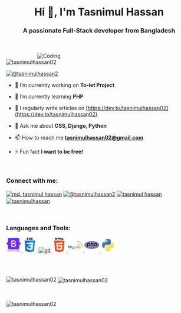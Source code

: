<h1 align="center">Hi 👋, I'm Tasnimul Hassan</h1>
<h3 align="center">A passionate Full-Stack developer from Bangladesh</h3>
<br><br>
<img align="right" alt="Coding" width="420" src="https://encrypted-tbn0.gstatic.com/images?q=tbn:ANd9GcTLYvNx5EdY30F3Mn8SOcUPeM6toAITDoDuEw&usqp=CAU">

<p align="left"> <img src="https://komarev.com/ghpvc/?username=tasnimulhassan02&label=Profile%20views&color=0e75b6&style=flat" alt="tasnimulhassan02" /> </p>

<p align="left"> <a href="https://twitter.com/@tasnimulhassan2" target="blank"><img src="https://img.shields.io/twitter/follow/@tasnimulhassan2?logo=twitter&style=for-the-badge" alt="@tasnimulhassan2" /></a> </p>

- 🔭 I’m currently working on **To-let Project**

- 🌱 I’m currently learning **PHP**

- 📝 I regularly write articles on [https://dev.to/tasnimulhassan02](https://dev.to/tasnimulhassan02)

- 💬 Ask me about **CSS, Django, Python**

- 📫 How to reach me **tasnimulhassan02@gmail.com**

- ⚡ Fun fact **I want to be free!**

<br>
<h3 align="left">Connect with me:</h3>
<p align="left">
<a href="https://dev.to/md. tasnimul hassan" target="blank"><img align="center" src="https://raw.githubusercontent.com/rahuldkjain/github-profile-readme-generator/master/src/images/icons/Social/devto.svg" alt="md. tasnimul hassan" height="30" width="40" /></a>
<a href="https://twitter.com/@tasnimulhassan2" target="blank"><img align="center" src="https://raw.githubusercontent.com/rahuldkjain/github-profile-readme-generator/master/src/images/icons/Social/twitter.svg" alt="@tasnimulhassan2" height="30" width="40" /></a>
<a href="https://linkedin.com/in/tasnimul hassan" target="blank"><img align="center" src="https://raw.githubusercontent.com/rahuldkjain/github-profile-readme-generator/master/src/images/icons/Social/linked-in-alt.svg" alt="tasnimul hassan" height="30" width="40" /></a>
<a href="[https://www.leetcode.com/tasnimulhassan](https://leetcode.com/u/TasnimulHassan02/)" target="blank"><img align="center" src="https://raw.githubusercontent.com/rahuldkjain/github-profile-readme-generator/master/src/images/icons/Social/leet-code.svg" alt="tasnimulhassan" height="30" width="40" /></a>
</p>
<br>

<h3 align="left">Languages and Tools:</h3>
<p align="left">  <a href="https://getbootstrap.com" target="_blank" rel="noreferrer"> <img src="https://raw.githubusercontent.com/devicons/devicon/master/icons/bootstrap/bootstrap-plain-wordmark.svg" alt="bootstrap" width="40" height="40"/> </a> <a href="https://www.w3schools.com/css/" target="_blank" rel="noreferrer"> <img src="https://raw.githubusercontent.com/devicons/devicon/master/icons/css3/css3-original-wordmark.svg" alt="css3" width="40" height="40"/> </a> <a href="https://git-scm.com/" target="_blank" rel="noreferrer"> <img src="https://www.vectorlogo.zone/logos/git-scm/git-scm-icon.svg" alt="git" width="40" height="40"/> </a> <a href="https://www.w3.org/html/" target="_blank" rel="noreferrer"> <img src="https://raw.githubusercontent.com/devicons/devicon/master/icons/html5/html5-original-wordmark.svg" alt="html5" width="40" height="40"/> </a> <a href="https://www.mysql.com/" target="_blank" rel="noreferrer"> <img src="https://raw.githubusercontent.com/devicons/devicon/master/icons/mysql/mysql-original-wordmark.svg" alt="mysql" width="40" height="40"/> </a> <a href="https://www.php.net" target="_blank" rel="noreferrer"> <img src="https://raw.githubusercontent.com/devicons/devicon/master/icons/php/php-original.svg" alt="php" width="40" height="40"/> </a> <a href="https://www.python.org" target="_blank" rel="noreferrer"> <img src="https://raw.githubusercontent.com/devicons/devicon/master/icons/python/python-original.svg" alt="python" width="40" height="40"/> </a></p><br>
<br>
<p><img align="left" src="https://github-readme-stats.vercel.app/api/top-langs?username=tasnimulhassan02&show_icons=true&locale=en&layout=compact" alt="tasnimulhassan02" /></p>
<p>&nbsp;<img align="center" src="https://github-readme-stats.vercel.app/api?username=tasnimulhassan02&show_icons=true&locale=en" alt="tasnimulhassan02" /></p>
<br>
<p><img align="center" src="https://github-readme-streak-stats.herokuapp.com/?user=tasnimulhassan02&" alt="tasnimulhassan02" /></p>
